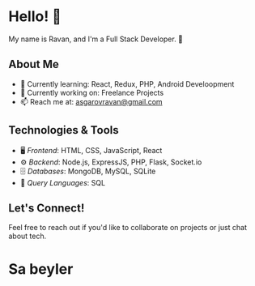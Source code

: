 # Hello! 👋
My name is Ravan, and I'm a Full Stack Developer. 🚀

## About Me
- 🌱 Currently learning: React, Redux, PHP, Android Develoopment
- 💼 Currently working on: Freelance Projects
- 📫 Reach me at: [asgarovravan@gmail.com](mailto:asgarovravan@gmail.com)

## Technologies & Tools
- 🖥 *Frontend*: HTML, CSS, JavaScript, React
- ⚙ *Backend*: Node.js, ExpressJS, PHP, Flask, Socket.io
- 🗄 *Databases*: MongoDB, MySQL, SQLite
- 🧳 *Query Languages*: SQL

## Let's Connect!
Feel free to reach out if you'd like to collaborate on projects or just chat about tech.

# Sa beyler
